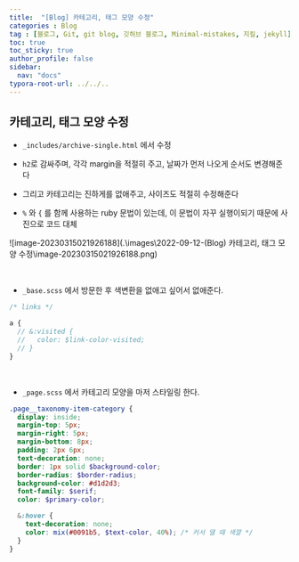 ```yaml
---
title:  "[Blog] 카테고리, 태그 모양 수정"
categories : Blog
tag : [블로그, Git, git blog, 깃허브 블로그, Minimal-mistakes, 지킬, jekyll]
toc: true
toc_sticky: true
author_profile: false
sidebar:
  nav: "docs"
typora-root-url: ../../..
---
```




## 카테고리, 태그 모양 수정

* `_includes/archive-single.html` 에서 수정
* `h2`로 감싸주며, 각각 margin을 적절히 주고, 날짜가 먼저 나오게 순서도 변경해준다
* 그리고 카테고리는 진하게를 없애주고, 사이즈도 적절히 수정해준다

* `%` 와 `{` 를 함께 사용하는 ruby 문법이 있는데, 이 문법이 자꾸 실행이되기 때문에 사진으로 코드 대체

![image-20230315021926188](.\images\2022-09-12-(Blog) 카테고리, 태그 모양 수정\image-20230315021926188.png)

<br>

* `_base.scss` 에서 방문한 후 색변환을 없애고 싶어서 없애준다.

```scss
/* links */

a {
  // &:visited {
  //   color: $link-color-visited;
  // }
}
```

<br>

* `_page.scss` 에서 카테고리 모양을 마저 스타일링 한다.

```scss
.page__taxonomy-item-category {
  display: inside;
  margin-top: 5px;
  margin-right: 5px;
  margin-bottom: 8px;
  padding: 2px 6px;
  text-decoration: none;
  border: 1px solid $background-color;
  border-radius: $border-radius;
  background-color: #d1d2d3;
  font-family: $serif;
  color: $primary-color;

  &:hover {
    text-decoration: none;
    color: mix(#0091b5, $text-color, 40%); /* 커서 댈 때 색깔 */
  }
}
```
